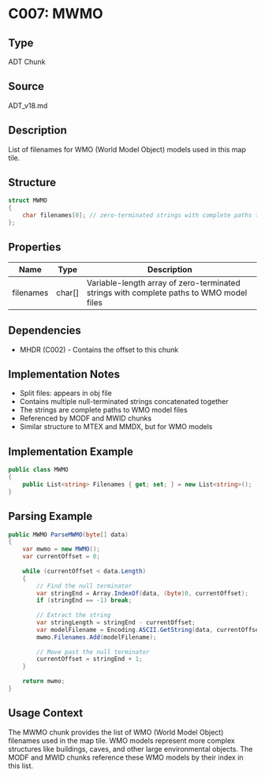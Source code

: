 # C007: MWMO

## Type
ADT Chunk

## Source
ADT_v18.md

## Description
List of filenames for WMO (World Model Object) models used in this map tile.

## Structure
```csharp
struct MWMO 
{ 
    char filenames[0]; // zero-terminated strings with complete paths to WMO models. Referenced in MODF and MWID.
};
```

## Properties
| Name | Type | Description |
|------|------|-------------|
| filenames | char[] | Variable-length array of zero-terminated strings with complete paths to WMO model files |

## Dependencies
- MHDR (C002) - Contains the offset to this chunk

## Implementation Notes
- Split files: appears in obj file
- Contains multiple null-terminated strings concatenated together
- The strings are complete paths to WMO model files
- Referenced by MODF and MWID chunks
- Similar structure to MTEX and MMDX, but for WMO models

## Implementation Example
```csharp
public class MWMO
{
    public List<string> Filenames { get; set; } = new List<string>();
}
```

## Parsing Example
```csharp
public MWMO ParseMWMO(byte[] data)
{
    var mwmo = new MWMO();
    var currentOffset = 0;
    
    while (currentOffset < data.Length)
    {
        // Find the null terminator
        var stringEnd = Array.IndexOf(data, (byte)0, currentOffset);
        if (stringEnd == -1) break;
        
        // Extract the string
        var stringLength = stringEnd - currentOffset;
        var modelFilename = Encoding.ASCII.GetString(data, currentOffset, stringLength);
        mwmo.Filenames.Add(modelFilename);
        
        // Move past the null terminator
        currentOffset = stringEnd + 1;
    }
    
    return mwmo;
}
```

## Usage Context
The MWMO chunk provides the list of WMO (World Model Object) filenames used in the map tile. WMO models represent more complex structures like buildings, caves, and other large environmental objects. The MODF and MWID chunks reference these WMO models by their index in this list. 